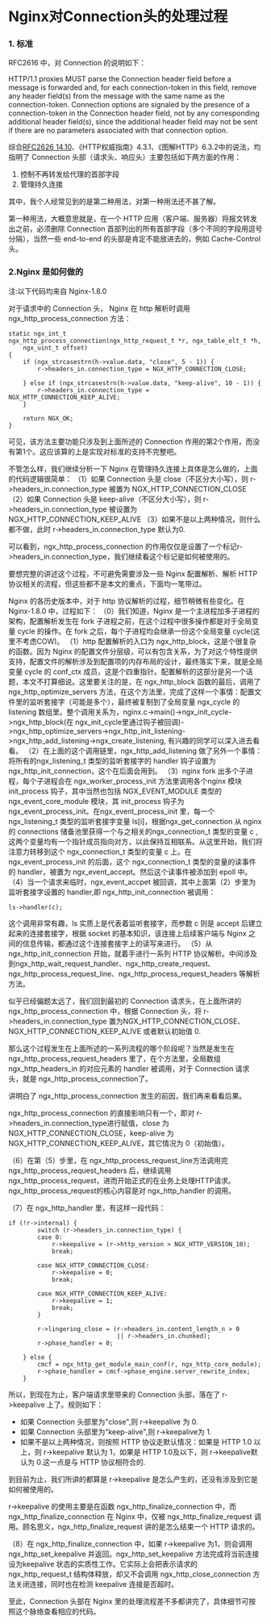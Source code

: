 # Nginx对Connection头的处理过程

### 1. 标准

RFC2616 中，对 Connection 的说明如下：

> 
HTTP/1.1 proxies MUST parse the Connection header field before a message is forwarded and, for each connection-token in this field, remove any header field(s) from the message with the same name as the connection-token. Connection options are signaled by the presence of a connection-token in the Connection header field, not by any corresponding additional header field(s), since the additional header field may not be sent if there are no parameters associated with that connection option.

综合[RFC2626 14.10][1]、《HTTP权威指南》4.3.1、《图解HTTP》6.3.2中的说法，均指明了 Connection 头部（请求头、响应头）主要包括如下两方面的作用：
1. 控制不再转发给代理的首部字段
2. 管理持久连接

其中，我个人经常见到的是第二种用法，对第一种用法还不甚了解。

第一种用法，大概意思就是，在一个 HTTP 应用（客户端、服务器）将报文转发出之前，必须删除 Connection 首部列出的所有首部字段（多个不同的字段用逗号分隔），当然一些 end-to-end 的头部是肯定不能放进去的，例如 Cache-Control 头。


<!--more-->


### 2.Nginx 是如何做的

注:以下代码均来自 Nginx-1.8.0

对于请求中的 Connection 头， Nginx 在 http 解析时调用 ngx_http_process_connection 方法：

```
static ngx_int_t
ngx_http_process_connection(ngx_http_request_t *r, ngx_table_elt_t *h,
    ngx_uint_t offset)
{
    if (ngx_strcasestrn(h->value.data, "close", 5 - 1)) {
        r->headers_in.connection_type = NGX_HTTP_CONNECTION_CLOSE;

    } else if (ngx_strcasestrn(h->value.data, "keep-alive", 10 - 1)) {
        r->headers_in.connection_type = NGX_HTTP_CONNECTION_KEEP_ALIVE;
    }

    return NGX_OK;
}
```

可见，该方法主要功能只涉及到上面所述的 Connection 作用的第2个作用，而没有第1个。这应该算的上是实现对标准的支持不完整吧。

不管怎么样，我们继续分析一下 Nginx 在管理持久连接上具体是怎么做的，上面的代码逻辑很简单：
（1）如果 Connection 头是 close（不区分大小写），则 r->headers_in.connection_type 被置为 NGX_HTTP_CONNECTION_CLOSE
（2）如果 Connection 头是 keep-alive（不区分大小写），则 r->headers_in.connection_type 被设置为 NGX_HTTP_CONNECTION_KEEP_ALIVE
（3）如果不是以上两种情况，则什么都不做，此时 r->headers_in.connection_type 默认为0.

可以看到，ngx_http_process_connection 的作用仅仅是设置了一个标记r->headers_in.connection_type，我们继续看这个标记是如何被使用的。

要想完整的讲述这个过程，不可避免需要涉及一些 Nginx 配置解析、解析 HTTP 协议相关的流程，但这些都不是本文的重点，下面均一笔带过。

Nginx 的各历史版本中，对于 http 协议解析的过程，细节稍微有些变化。在 Nginx-1.8.0 中，过程如下：
（0）我们知道，Nginx 是一个主进程加多子进程的架构，配置解析发生在 fork 子进程之前，在这个过程中很多操作都是对于全局变量 cycle 的操作。在 fork 之后，每个子进程均会继承一份这个全局变量 cycle(这里不考虑COW)。
（1）http 配置解析的入口为 ngx_http_block，这是个很复杂的函数。因为 Nginx 的配置文件分层级，可以有包含关系，为了对这个特性提供支持，配置文件的解析涉及到配置项的内存布局的设计，最终落实下来，就是全局变量 cycle 的 conf_ctx 成员，这是个四重指针。配置解析的这部分是另一个话题，本文不打算细说。这里要关注的是，在 ngx_http_block 函数的最后，调用了ngx_http_optimize_servers 方法，在这个方法里，完成了这样一个事情：配置文件里的监听套接字（可能是多个），最终被复制到了全局变量 ngx_cycle 的 listening 数组里。整个调用关系为，nginx.c->main()->ngx_init_cycle->ngx_http_block(在 ngx_init_cycle里通过钩子被回调)->ngx_http_optimize_servers->ngx_http_init_listening->ngx_http_add_listening->ngx_create_listening, 有兴趣的同学可以深入进去看看。
（2）在上面的这个调用链里，ngx_http_add_listening 做了另外一个事情：将所有的ngx_listening_t 类型的监听套接字的 handler 钩子设置为 ngx_http_init_connection，这个在后面会用到。
（3）nginx fork 出多个子进程，每个子进程会在 ngx_worker_process_init 方法里调用各个nginx 模块 init_process 钩子，其中当然也包括 NGX_EVENT_MODULE 类型的ngx_event_core_module 模块，其 init_process 钩子为 ngx_event_process_init。在ngx_event_process_init 里，每一个 ngx_listening_t 类型的监听套接字变量 ls[i]，根据ngx_get_connection 从 nginx 的 connections 储备池里获得一个与之相关的ngx_connection_t 类型的变量 c ,这两个变量均有一个指针成员指向对方，以此保持互相联系。从这里开始，我们将注意力转移到这个 ngx_connection_t 类型的变量 c 上。在 ngx_event_process_init 的后面，这个 ngx_connection_t 类型的变量的读事件的 handler，被置为 ngx_event_accept。然后这个读事件被添加到 epoll 中。
（4）当一个请求来临时，ngx_event_accpet 被回调，其中上面第（2）步里为监听套接字设置的 handler,即 ngx_http_init_connection 被调用：

```
ls->handler(c);
```
这个调用非常有趣，ls 实质上是代表着监听套接字，而参数 c 则是 accept 后建立起来的连接套接字，根据 socket 的基本知识，该连接上后续客户端与 Nginx 之间的信息传输，都通过这个连接套接字上的读写来进行。
（5）从 ngx_http_init_connection 开始，就着手进行一系列 HTTP 协议解析。中间涉及到ngx_http_wait_request_handler、ngx_http_create_request、ngx_http_process_request_line、ngx_http_process_request_headers 等解析方法。

似乎已经偏题太远了，我们回到最初的 Connection 请求头，在上面所讲的ngx_http_process_connection 中，根据 Connection 头，将 r->headers_in.connection_type 置为NGX_HTTP_CONNECTION_CLOSE、NGX_HTTP_CONNECTION_KEEP_ALIVE 或者默认初始值 0.

那么这个过程发生在上面所述的一系列流程的哪个阶段呢？当然是发生在ngx_http_process_request_headers 里了，在个方法里，全局数组 ngx_http_headers_in 的对应元素的 handler 被调用，对于 Connection 请求头，就是 ngx_http_process_connection了。

讲明白了 ngx_http_process_connection 发生的前因，我们再来看看后果。

ngx_http_process_connection 的直接影响只有一个，即对 r->headers_in.connection_type进行赋值，close 为 NGX_HTTP_CONNECTION_CLOSE，keep-alive 为NGX_HTTP_CONNECTION_KEEP_ALIVE，其它情况为 0（初始值）。

（6）在第（5）步里，在 ngx_http_process_request_line方法调用完 ngx_http_process_request_headers 后，继续调用 ngx_http_process_request，进而开始正式的在业务上处理HTTP请求。ngx_http_process_request的核心内容是对 ngx_http_handler 的调用。

（7）在 ngx_http_handler 里，有这样一段代码：

```
if (!r->internal) {
        switch (r->headers_in.connection_type) {
        case 0:
            r->keepalive = (r->http_version > NGX_HTTP_VERSION_10);
            break;

        case NGX_HTTP_CONNECTION_CLOSE:
            r->keepalive = 0;
            break;

        case NGX_HTTP_CONNECTION_KEEP_ALIVE:
            r->keepalive = 1;
            break;
        }

        r->lingering_close = (r->headers_in.content_length_n > 0
                              || r->headers_in.chunked);
        r->phase_handler = 0;

    } else {
        cmcf = ngx_http_get_module_main_conf(r, ngx_http_core_module);
        r->phase_handler = cmcf->phase_engine.server_rewrite_index;
    }
```
所以，到现在为止，客户端请求里带来的 Connection 头部，落在了 r->keepalive 上了。规则如下：

* 如果 Connection 头部里为"close",则 r->keepalive 为 0.
* 如果 Connection 头部里为"keep-alive",则 r->keepalive为 1.
* 如果不是以上两种情况，则按照 HTTP 协议走默认情况：如果是 HTTP 1.0 以上，则 r->keepalive 默认为 1，如果是 HTTP 1.0及以下，则 r->keepalive默认为 0.这一点是与 HTTP 协议相符合的.

到目前为止，我们所讲的都算是 r->keepalive 是怎么产生的，还没有涉及到它是如何被使用的。

r->keepalive 的使用主要是在函数 ngx_http_finalize_connection 中，而ngx_http_finalize_connection 在 Nginx 中，仅被 ngx_http_finalize_request 调用。顾名思义，ngx_http_finalize_request 讲的是怎么结束一个 HTTP 请求的。

（8）在 ngx_http_finalize_connection 中，如果 r->keepalive 为1，则会调用ngx_http_set_keepalive 并返回。ngx_http_set_keepalive 方法完成将当前连接设为keepalive 状态的实质性工作。它实际上会把表示请求的 ngx_http_request_t 结构体释放，却又不会调用 ngx_http_close_connection 方法关闭连接，同时也在检测 keepalive 连接是否超时。

至此，Connection 头部在 Nginx 里的处理流程差不多都讲完了，具体细节可按照这个脉络查看相应的代码。


  [1]: https://tools.ietf.org/html/rfc2616#page-117